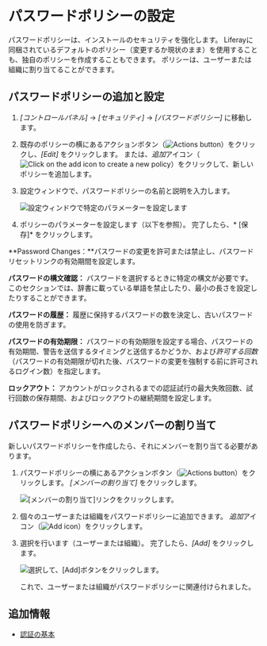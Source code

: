 # パスワードポリシーの設定

パスワードポリシーは、インストールのセキュリティを強化します。 Liferayに同梱されているデフォルトのポリシー（変更するか現状のまま）を使用することも、独自のポリシーを作成することもできます。 ポリシーは、ユーザーまたは組織に割り当てることができます。

## パスワードポリシーの追加と設定

1.  *[コントロールパネル]* → *[セキュリティ]* → *[パスワードポリシー]* に移動します。

2.  既存のポリシーの横にあるアクションボタン（![Actions button](../../images/icon-actions.png)）をクリックし、*[Edit]* をクリックします。 または、*追加*アイコン（![Click on the add icon to create a new policy](../../images/icon-add.png)）をクリックして、新しいポリシーを追加します。

3.  設定ウィンドウで、パスワードポリシーの名前と説明を入力します。

    ![設定ウィンドウで特定のパラメーターを設定します](../roles-and-permissions/configuring-a-password-policy/images/02.png)

4.  ポリシーのパラメーターを設定します（以下を参照）。 完了したら、* [保存]* をクリックします。

**Password Changes：**パスワードの変更を許可または禁止し、パスワードリセットリンクの有効期間を設定します。

**パスワードの構文確認：** パスワードを選択するときに特定の構文が必要です。 このセクションでは、辞書に載っている単語を禁止したり、最小の長さを設定したりすることができます。

**パスワードの履歴：** 履歴に保持するパスワードの数を決定し、古いパスワードの使用を防ぎます。

**パスワードの有効期限：** パスワードの有効期限を設定する場合、パスワードの有効期間、警告を送信するタイミングと送信するかどうか、および*許可する回数*（パスワードの有効期限が切れた後、パスワードの変更を強制する前に許可されるログイン数）を指定します。

**ロックアウト：** アカウントがロックされるまでの認証試行の最大失敗回数、試行回数の保存期間、およびロックアウトの継続期間を設定します。

## パスワードポリシーへのメンバーの割り当て

新しいパスワードポリシーを作成したら、それにメンバーを割り当てる必要があります。

1.  パスワードポリシーの横にあるアクションボタン（![Actions button](../../images/icon-actions.png)）をクリックします。 *[メンバーの割り当て]* をクリックします。

    ![[メンバーの割り当て]リンクをクリックします。](configuring-a-password-policy/images/03.png)

2.  個々のユーザーまたは組織をパスワードポリシーに追加できます。 *追加*アイコン（![Add icon](../../images/icon-add.png)）をクリックします。

3.  選択を行います（ユーザーまたは組織）。 完了したら、*[Add]* をクリックします。

    ![選択して、[Add]ボタンをクリックします。](configuring-a-password-policy/images/05.png)

    これで、ユーザーまたは組織がパスワードポリシーに関連付けられました。

## 追加情報

  - [認証の基本](../../installation-and-upgrades/securing-liferay/authentication-basics.md)
